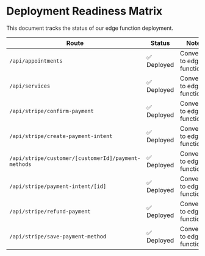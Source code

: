 # Deployment Readiness Matrix

This document tracks the status of our edge function deployment.

| Route | Status | Notes |
|---|---|---|
| `/api/appointments` | ✅ Deployed | Converted to edge function. |
| `/api/services` | ✅ Deployed | Converted to edge function. |
| `/api/stripe/confirm-payment` | ✅ Deployed | Converted to edge function. |
| `/api/stripe/create-payment-intent` | ✅ Deployed | Converted to edge function. |
| `/api/stripe/customer/[customerId]/payment-methods` | ✅ Deployed | Converted to edge function. |
| `/api/stripe/payment-intent/[id]` | ✅ Deployed | Converted to edge function. |
| `/api/stripe/refund-payment` | ✅ Deployed | Converted to edge function. |
| `/api/stripe/save-payment-method` | ✅ Deployed | Converted to edge function. |
